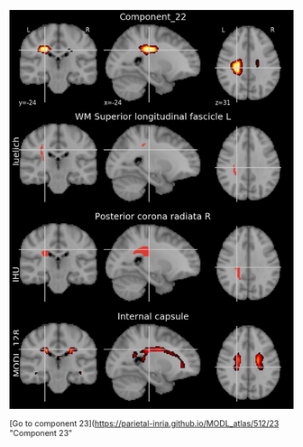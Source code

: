 


![22](preliminary/22.jpg "Component 22")

[Go to component 23](https://parietal-inria.github.io/MODL_atlas/512/23 "Component 23"